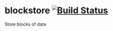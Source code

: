 # blockstore [![Build Status](https://travis-ci.org/smessmer/blockstore.svg)](https://travis-ci.org/smessmer/blockstore)
Store blocks of data
